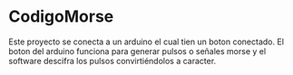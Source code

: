 # CodigoMorse

Este proyecto se conecta a un arduino el cual tien un boton conectado.
El boton del arduino funciona para generar pulsos o señales morse y el software descifra los pulsos convirtiéndolos a caracter.

